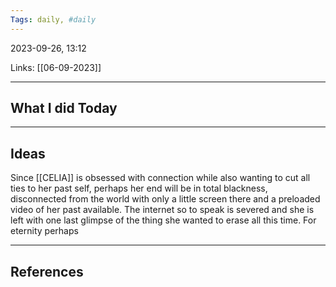 ```yaml
---
Tags: daily, #daily
---
```


2023-09-26, 13:12

Links: [[06-09-2023]]


---
## What I did Today


--- 
## Ideas

Since [[CELIA]] is obsessed with connection while also wanting to cut all ties to her past self,  perhaps her end will be in total blackness, disconnected from the world with only a little screen there and a preloaded video of her past available. The internet so to speak is severed and she is left with one last glimpse of the thing she wanted to erase all this time. For eternity perhaps

---
## References